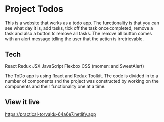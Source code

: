 # Project Todos

This is a website that works as a todo app. The functionality is that you can see what day it is, add tasks, tick off the task once completed, remove a task and also a button to remove all tasks. The remove all button comes with an alert message telling the user that the action is irretrievable. 

## Tech
React
Redux
JSX
JavaScript
Flexbox
CSS
(moment and SweetAlert)

The ToDo app is using React and Redux Toolkit. The code is divided in to a number of components and the project was constructed by working on the components and their functionality one at a time.


## View it live

https://practical-torvalds-64a6e7.netlify.app
